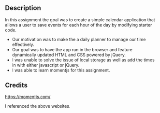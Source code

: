# <Work Day Planner HW>
## Description
In this assignment the goal was to create a simple calendar application that allows a user to save events for each hour of the day by modifying starter code.

- Our motivation was to make the a daily planner to manage our time effectively.
- Our goal was to have the app run in the browser and feature dynamically updated HTML and CSS powered by jQuery.
- I was unable to solve the issue of local storage as well as add the times in with either javascript or jQuery.
- I was able to learn momentjs for this assignment.

## Credits
https://momentjs.com/

I referenced the above websites.